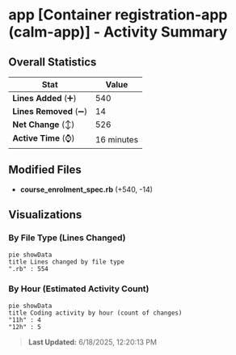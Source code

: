# app [Container registration-app (calm-app)] - Activity Summary 

## Overall Statistics

| Stat                   | Value                                                             |
| ---------------------- | ----------------------------------------------------------------- |
| **Lines Added** (➕)   | 540                                          |
| **Lines Removed** (➖) | 14                                        |
| **Net Change** (↕)    | 526                |
| **Active Time** (⌚)   | 16 minutes |


## Modified Files
- **course_enrolment_spec.rb** (+540, -14)

## Visualizations

### By File Type (Lines Changed)

```mermaid
pie showData
title Lines changed by file type
".rb" : 554
```

### By Hour (Estimated Activity Count)

```mermaid
pie showData
title Coding activity by hour (count of changes)
"11h" : 4
"12h" : 5
```


> **Last Updated:** 6/18/2025, 12:20:13 PM